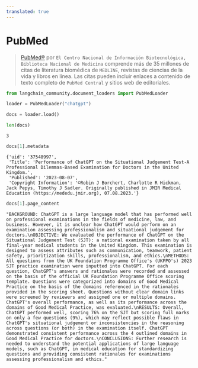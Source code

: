 ```yaml
---
translated: true
---
```


# PubMed

>[PubMed®](https://pubmed.ncbi.nlm.nih.gov/) por `El Centro Nacional de Información Biotecnológica, Biblioteca Nacional de Medicina` comprende más de 35 millones de citas de literatura biomédica de `MEDLINE`, revistas de ciencias de la vida y libros en línea. Las citas pueden incluir enlaces a contenido de texto completo de `PubMed Central` y sitios web de editoriales.

```python
from langchain_community.document_loaders import PubMedLoader
```

```python
loader = PubMedLoader("chatgpt")
```

```python
docs = loader.load()
```

```python
len(docs)
```

```output
3
```

```python
docs[1].metadata
```

```output
{'uid': '37548997',
 'Title': 'Performance of ChatGPT on the Situational Judgement Test-A Professional Dilemmas-Based Examination for Doctors in the United Kingdom.',
 'Published': '2023-08-07',
 'Copyright Information': '©Robin J Borchert, Charlotte R Hickman, Jack Pepys, Timothy J Sadler. Originally published in JMIR Medical Education (https://mededu.jmir.org), 07.08.2023.'}
```

```python
docs[1].page_content
```

```output
"BACKGROUND: ChatGPT is a large language model that has performed well on professional examinations in the fields of medicine, law, and business. However, it is unclear how ChatGPT would perform on an examination assessing professionalism and situational judgement for doctors.\nOBJECTIVE: We evaluated the performance of ChatGPT on the Situational Judgement Test (SJT): a national examination taken by all final-year medical students in the United Kingdom. This examination is designed to assess attributes such as communication, teamwork, patient safety, prioritization skills, professionalism, and ethics.\nMETHODS: All questions from the UK Foundation Programme Office's (UKFPO's) 2023 SJT practice examination were inputted into ChatGPT. For each question, ChatGPT's answers and rationales were recorded and assessed on the basis of the official UK Foundation Programme Office scoring template. Questions were categorized into domains of Good Medical Practice on the basis of the domains referenced in the rationales provided in the scoring sheet. Questions without clear domain links were screened by reviewers and assigned one or multiple domains. ChatGPT's overall performance, as well as its performance across the domains of Good Medical Practice, was evaluated.\nRESULTS: Overall, ChatGPT performed well, scoring 76% on the SJT but scoring full marks on only a few questions (9%), which may reflect possible flaws in ChatGPT's situational judgement or inconsistencies in the reasoning across questions (or both) in the examination itself. ChatGPT demonstrated consistent performance across the 4 outlined domains in Good Medical Practice for doctors.\nCONCLUSIONS: Further research is needed to understand the potential applications of large language models, such as ChatGPT, in medical education for standardizing questions and providing consistent rationales for examinations assessing professionalism and ethics."
```
